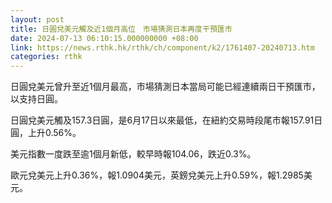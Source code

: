 ```yaml
---
layout: post
title: 日圓兌美元觸及近1個月高位　市場猜測日本再度干預匯市
date: 2024-07-13 06:10:15.000000000 +08:00
link: https://news.rthk.hk/rthk/ch/component/k2/1761407-20240713.htm
categories: rthk
---
```


日圓兌美元曾升至近1個月最高，市場猜測日本當局可能已經連續兩日干預匯市，以支持日圓。

日圓兌美元觸及157.3日圓，是6月17日以來最低，在紐約交易時段尾市報157.91日圓，上升0.56%。

美元指數一度跌至逾1個月新低，較早時報104.06，跌近0.3%。

歐元兌美元上升0.36%，報1.0904美元，英鎊兌美元上升0.59%，報1.2985美元。
